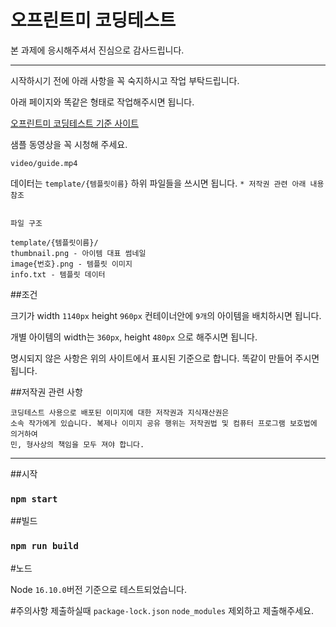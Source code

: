 # 오프린트미 코딩테스트

본 과제에 응시해주셔서 진심으로 감사드립니다.

-----------------------------------------------

시작하시기 전에 아래 사항을 꼭 숙지하시고 작업 부탁드립니다.

아래 페이지와 똑같은 형태로 작업해주시면 됩니다.

[오프린트미 코딩테스트 기준 사이트](https://www.ohprint.me/store/business-card/search/square?paperShapeType=SOFT&backCode=&luxeColorCode=&glossyType=&frameCode=504001&paperCode=160033&productCode=101003000001&offsetPrint=N&quantity=50&accessory=&sizeQuantitys=)

샘플 동영상을 꼭 시청해 주세요.

`video/guide.mp4`

데이터는 `template/{템플릿이름}` 하위 파일들을 쓰시면 됩니다. `* 저작권 관련 아래 내용 참조`
```

파일 구조 

template/{템플릿이름}/
thumbnail.png - 아이템 대표 썸네일
image{번호}.png - 템플릿 이미지
info.txt - 템플릿 데이터

```


##조건

크기가 width `1140px` height `960px` 컨테이너안에 `9개`의 아이템을 배치하시면 됩니다. 

개별 아이템의 width는 `360px`, height `480px` 으로 해주시면 됩니다.

명시되지 않은 사항은 위의 사이트에서 표시된 기준으로 합니다. 똑같이 만들어 주시면 됩니다.

##저작권 관련 사항 

```
코딩테스트 사용으로 배포된 이미지에 대한 저작권과 지식재산권은
소속 작가에게 있습니다. 복제나 이미지 공유 행위는 저작권법 및 컴퓨터 프로그램 보호법에 의거하여
민, 형사상의 책임을 모두 져야 합니다.
```

-----------------------------------------------

##시작
### `npm start`

##빌드
### `npm run build`

#노드

Node `16.10.0`버전 기준으로 테스트되었습니다.

#주의사항
제출하실때 `package-lock.json` `node_modules` 제외하고 제출해주세요.